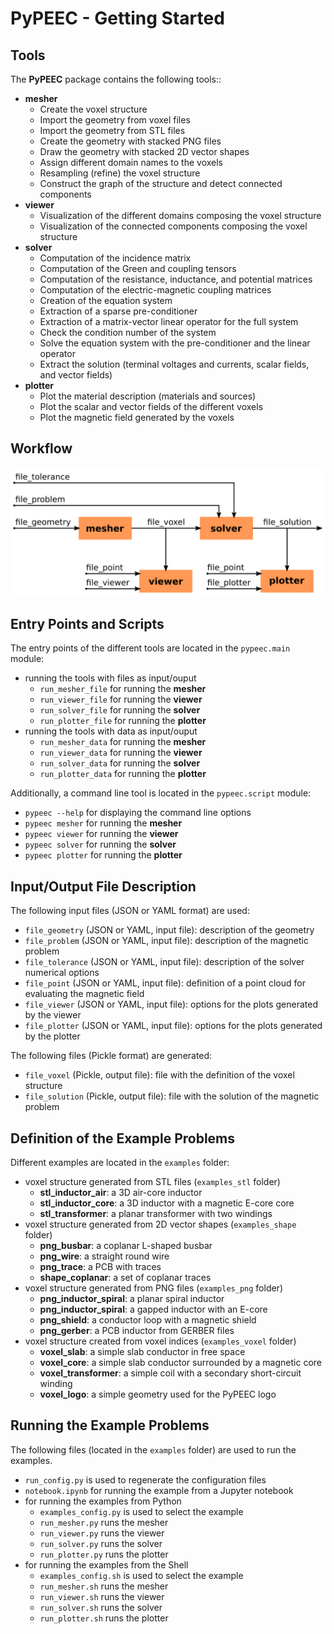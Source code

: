 # PyPEEC - Getting Started

## Tools

The **PyPEEC** package contains the following tools::
* **mesher**
  * Create the voxel structure
  * Import the geometry from voxel files
  * Import the geometry from STL files
  * Create the geometry with stacked PNG files
  * Draw the geometry with stacked 2D vector shapes
  * Assign different domain names to the voxels
  * Resampling (refine) the voxel structure
  * Construct the graph of the structure and detect connected components
* **viewer**
  * Visualization of the different domains composing the voxel structure
  * Visualization of the connected components composing the voxel structure
* **solver**
  * Computation of the incidence matrix
  * Computation of the Green and coupling tensors
  * Computation of the resistance, inductance, and potential matrices
  * Computation of the electric-magnetic coupling matrices
  * Creation of the equation system
  * Extraction of a sparse pre-conditioner
  * Extraction of a matrix-vector linear operator for the full system
  * Check the condition number of the system
  * Solve the equation system with the pre-conditioner and the linear operator
  * Extract the solution (terminal voltages and currents, scalar fields, and vector fields)
* **plotter**
    * Plot the material description (materials and sources)
    * Plot the scalar and vector fields of the different voxels
    * Plot the magnetic field generated by the voxels

## Workflow

![viewer](images/workflow.png)

## Entry Points and Scripts

The entry points of the different tools are located in the `pypeec.main` module:
* running the tools with files as input/ouput
  * `run_mesher_file` for running the **mesher**
  * `run_viewer_file` for running the **viewer**
  * `run_solver_file` for running the **solver**
  * `run_plotter_file` for running the **plotter**
* running the tools with data as input/ouput
  * `run_mesher_data` for running the **mesher**
  * `run_viewer_data` for running the **viewer**
  * `run_solver_data` for running the **solver**
  * `run_plotter_data` for running the **plotter**

Additionally, a command line tool is located in the `pypeec.script` module:
* `pypeec --help` for displaying the command line options
* `pypeec mesher` for running the **mesher**
* `pypeec viewer` for running the **viewer**
* `pypeec solver` for running the **solver**
* `pypeec plotter` for running the **plotter**

## Input/Output File Description

The following input files (JSON or YAML format) are used:
* `file_geometry` (JSON or YAML, input file): description of the geometry
* `file_problem` (JSON or YAML, input file): description of the magnetic problem
* `file_tolerance` (JSON or YAML, input file): description of the solver numerical options
* `file_point` (JSON or YAML, input file): definition of a point cloud for evaluating the magnetic field
* `file_viewer` (JSON or YAML, input file): options for the plots generated by the viewer
* `file_plotter` (JSON or YAML, input file): options for the plots generated by the plotter

The following files (Pickle format) are generated:
* `file_voxel` (Pickle, output file): file with the definition of the voxel structure
* `file_solution` (Pickle, output file): file with the solution of the magnetic problem

## Definition of the Example Problems

Different examples are located in the `examples` folder:
* voxel structure generated from STL files (`examples_stl` folder)
  * **stl_inductor_air**: a 3D air-core inductor
  * **stl_inductor_core**: a 3D inductor with a magnetic E-core core
  * **stl_transformer**: a planar transformer with two windings
* voxel structure generated from 2D vector shapes (`examples_shape` folder)
  * **png_busbar**: a coplanar L-shaped busbar
  * **png_wire**: a straight round wire
  * **png_trace**: a PCB with traces
  * **shape_coplanar**: a set of coplanar traces
* voxel structure generated from PNG files (`examples_png` folder)
  * **png_inductor_spiral**: a planar spiral inductor
  * **png_inductor_spiral**: a gapped inductor with an E-core
  * **png_shield**: a conductor loop with a magnetic shield
  * **png_gerber**: a PCB inductor from GERBER files
* voxel structure created from voxel indices (`examples_voxel` folder)
  * **voxel_slab**: a simple slab conductor in free space
  * **voxel_core**: a simple slab conductor surrounded by a magnetic core
  * **voxel_transformer**: a simple coil with a secondary short-circuit winding
  * **voxel_logo**: a simple geometry used for the PyPEEC logo

## Running the Example Problems

The following files (located in the `examples` folder) are used to run the examples.
* `run_config.py` is used to regenerate the configuration files
* `notebook.ipynb` for running the example from a Jupyter notebook
* for running the examples from Python
  * `examples_config.py` is used to select the example
  * `run_mesher.py` runs the mesher
  * `run_viewer.py` runs the viewer
  * `run_solver.py` runs the solver
  * `run_plotter.py` runs the plotter
* for running the examples from the Shell
  * `examples_config.sh` is used to select the example
  * `run_mesher.sh` runs the mesher
  * `run_viewer.sh` runs the viewer
  * `run_solver.sh` runs the solver
  * `run_plotter.sh` runs the plotter
